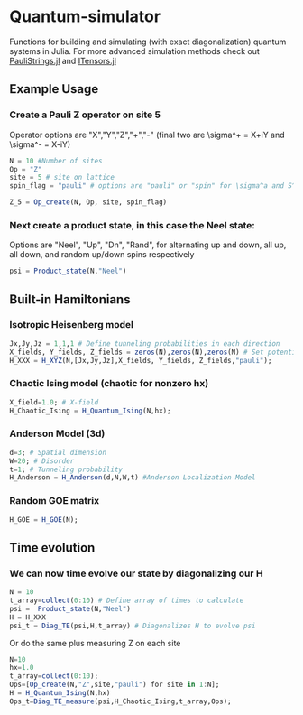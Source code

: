 # Quantum-simulator

Functions for building and simulating (with exact diagonalization) quantum systems in Julia. For more advanced simulation methods check out [PauliStrings.jl](https://paulistrings.org/dev/) and [ITensors.jl](https://docs.itensor.org/Overview/) 

## Example Usage

### Create a Pauli Z operator on site 5
Operator options are "X","Y","Z","+","-" (final two are \sigma^+ = X+iY and \sigma^- = X-iY)
```julia
N = 10 #Number of sites
Op = "Z"
site = 5 # site on lattice
spin_flag = "pauli" # options are "pauli" or "spin" for \sigma^a and S^a = 0.5 \sigma^a respectively

Z_5 = Op_create(N, Op, site, spin_flag)
```


### Next create a product state, in this case the Neel state:
Options are "Neel", "Up", "Dn", "Rand", for alternating up and down, all up, all down, and random up/down spins respectively
```julia
psi = Product_state(N,"Neel") 
```
## Built-in Hamiltonians

### Isotropic Heisenberg model
```julia
Jx,Jy,Jz = 1,1,1 # Define tunneling probabilities in each direction
X_fields, Y_fields, Z_fields = zeros(N),zeros(N),zeros(N) # Set potentials in each direction
H_XXX = H_XYZ(N,[Jx,Jy,Jz],X_fields, Y_fields, Z_fields,"pauli");
```
### Chaotic Ising model (chaotic for nonzero hx)
```julia
X_field=1.0; # X-field
H_Chaotic_Ising = H_Quantum_Ising(N,hx);
```
### Anderson Model (3d)
```julia
d=3; # Spatial dimension
W=20; # Disorder
t=1; # Tunneling probability
H_Anderson = H_Anderson(d,N,W,t) #Anderson Localization Model
```
### Random GOE matrix
```julia
H_GOE = H_GOE(N);
```
## Time evolution

### We can now time evolve our state by diagonalizing our H
```julia
N = 10
t_array=collect(0:10) # Define array of times to calculate
psi =  Product_state(N,"Neel")
H = H_XXX
psi_t = Diag_TE(psi,H,t_array) # Diagonalizes H to evolve psi
```

Or do the same plus measuring Z on each site
```julia
N=10
hx=1.0
t_array=collect(0:10);
Ops=[Op_create(N,"Z",site,"pauli") for site in 1:N];
H = H_Quantum_Ising(N,hx)
Ops_t=Diag_TE_measure(psi,H_Chaotic_Ising,t_array,Ops);
```

